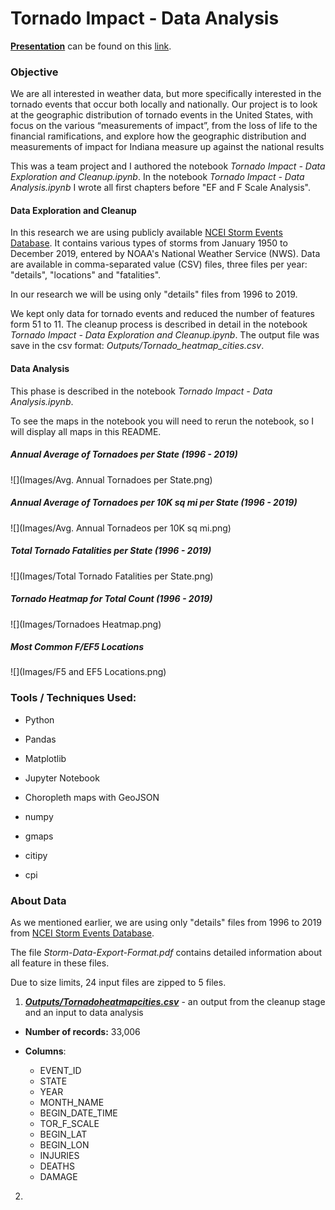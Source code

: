 # Tornado Impact - Data Analysis

<u>**Presentation**</u> can be found on this [link](https://docs.google.com/presentation/d/e/2PACX-1vTnWsqrjajn_hchmFDDNfVXW6Oju_Vb7o7Ns5vPGbt1g4PH9L3FqS46hh5lL31y751TYls-jvZIYXH4/pub?start=false&loop=false&delayms=3000).

### Objective

We are all interested in weather data, but more specifically interested in the tornado events that occur both locally and nationally.  Our project is to look at the geographic distribution of tornado events in the United States, with focus on the various “measurements of impact”, from the loss of life to the financial ramifications, and explore how the geographic distribution and measurements of impact for Indiana measure up against the national results

This was a team project and I authored the notebook  *Tornado Impact - Data Exploration and Cleanup.ipynb*. In the notebook *Tornado Impact - Data Analysis.ipynb* I wrote all first chapters before "EF and F Scale Analysis".

#### Data Exploration and Cleanup

In this research we are using publicly available [NCEI Storm Events Database](https://www.ncdc.noaa.gov/stormevents/ftp.jsp). It contains various types of storms from January 1950 to December 2019, entered by NOAA's National Weather Service (NWS). Data are available in comma-separated value (CSV) files, three files per year: "details", "locations" and "fatalities".

In our research we will be using only "details" files from 1996 to 2019.

We kept only data for tornado events and reduced the number of features form 51 to 11. The cleanup process is described in detail in the notebook *Tornado Impact - Data Exploration and Cleanup.ipynb*. The output file was save in the csv format: *Outputs/Tornado_heatmap_cities.csv*.



#### Data Analysis

This phase is described in the notebook *Tornado Impact - Data Analysis.ipynb*.

To see the maps in the notebook you will need to rerun the notebook, so I will display all maps in this README.



##### Annual Average of Tornadoes per State (1996 - 2019)

![](Images/Avg. Annual Tornadoes per State.png)



##### Annual Average of Tornadoes per 10K sq mi per State (1996 - 2019)

![](Images/Avg. Annual Tornadeos per 10K sq mi.png)



##### Total Tornado Fatalities per State (1996 - 2019)

![](Images/Total Tornado Fatalities per State.png)



##### Tornado Heatmap for Total Count (1996 - 2019)

![](Images/Tornadoes Heatmap.png)



##### Most Common F/EF5 Locations

![](Images/F5 and EF5 Locations.png)



### Tools / Techniques Used:

- Python

- Pandas

- Matplotlib

- Jupyter Notebook

- Choropleth maps with GeoJSON

- numpy

- gmaps

- citipy

- cpi

  

### About Data

As we mentioned earlier, we are using only "details" files from 1996 to 2019 from [NCEI Storm Events Database](https://www.ncdc.noaa.gov/stormevents/ftp.jsp). 

The file *Storm-Data-Export-Format.pdf* contains detailed information about all feature in these files.

Due to size limits, 24 input files are zipped to 5 files.

1. ***<u>Outputs/Tornadoheatmapcities.csv</u>*** - an output from the cleanup stage and an input to data analysis

- **Number of records:**      33,006

- **Columns**:

  - EVENT_ID
  - STATE
  - YEAR
  - MONTH_NAME
  - BEGIN_DATE_TIME
  - TOR_F_SCALE
  - BEGIN_LAT
  - BEGIN_LON
  - INJURIES
  - DEATHS
  - DAMAGE

  

2. 